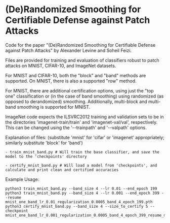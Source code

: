 # (De)Randomized Smoothing for Certifiable Defense against Patch Attacks

Code for the paper "(De)Randomized Smoothing for Certifiable Defense against Patch Attacks" by Alexander Levine and Soheil Feizi.

Files are provided for training and evaluation of classifiers robust to patch attacks on MNIST, CIFAR-10, and ImageNet datasets.

For MNIST and CIFAR-10, both the "block" and "band" methods are supported. On MNIST, there is also a supported "row" method.

For MNIST, there are additional certification options, using just the "top one" classification or (in the case of band smoothing) using randomized (as opposed to derandomized) smoothing. Additionally, multi-block  and  multi-band smoothing is supported for MNIST.

ImageNet code expects the ILSVRC2012 training and validation sets to be in the directories 'imagenet-train/train' and 'imagenet-val/val', respectively. This can be changed using the '--trainpath' and '--valpath' options.

Explanation of files: (substitute 'mnist' for 'cifar' or 'imagenet' appropriately;  similarly substitute 'block' for 'band')

```
- train_mnist_band.py # Will train the base classifier, and save the model to the 'checkpoints' directory

- certify_mnist_band.py # Will load a model from 'checkpoints', and calculate and print clean and certified accuracies
```

Example Usage: 

```
python3 train_mnist_band.py --band_size 4 --lr 0.01 --end_epoch 199
python3 train_mnist_band.py --band_size 4 --lr 0.001 --end_epoch 399 --resume mnist_one_band_lr_0.01_regularization_0.0005_band_4_epoch_199.pth
python3 certify_mnist_band.py --band_size 4 --size_to_certify 5 --checkpoint mnist_one_band_lr_0.001_regularization_0.0005_band_4_epoch_399_resume_mnist_one_band_lr_0.01_regularization_0.0005_band_4_epoch_199.pth.pth
```

